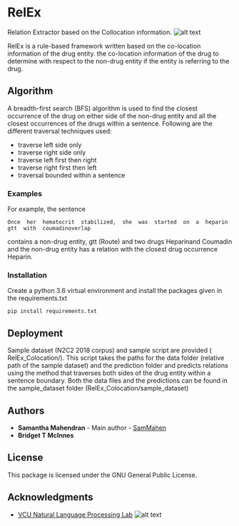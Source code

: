# RelEx

Relation Extractor based on the Collocation information.
![alt text](https://nlp.cs.vcu.edu/images/Edit_NanomedicineDatabase.png "Nanoinformatics")

RelEx is a rule-based framework written based on the co-location information of the drug entity. the co-location information of the drug to determine with respect to the non-drug entity if the entity is referring to the drug. 

## Algorithm

A breadth-first search (BFS) algorithm is used to find the closest occurrence of the drug on either side of the non-drug entity and all the closest occurrences of the drugs within a sentence. 
Following are the different traversal techniques used: 
- traverse left side only 
- traverse right side only
- traverse left first then right 
- traverse right first then left
- traversal bounded within a sentence

### Examples
For example, the sentence
```
Once  her  hematocrit  stabilized,  she  was  started  on  a  heparin  gtt  with  coumadinoverlap
```
contains a non-drug entity, gtt (Route) and two drugs Heparinand Coumadin and the non-drug entity has a relation with the closest drug occurrence Heparin.

### Installation

Create a python 3.6 virtual environment and install the packages given in the requirements.txt
```
pip install requirements.txt
```
## Deployment

Sample dataset (N2C2 2018 corpus) and sample script are provided ( RelEx_Colocation/). This script takes the paths for the data folder (relative path of the sample dataset) and the prediction folder and predicts relations using the method that traverses both sides of the drug entity within a sentence boundary.
Both the data files and the predictions can be found in the sample_dataset folder (RelEx_Colocation/sample_dataset)

## Authors

* **Samantha Mahendran** - Main author - [SamMahen](https://github.com/SamMahen)
* **Bridget T McInnes**

## License

This package is licensed under the GNU General Public License.

## Acknowledgments
- [VCU Natural Language Processing Lab](https://nlp.cs.vcu.edu/)     ![alt text](https://nlp.cs.vcu.edu/images/vcu_head_logo "VCU")
